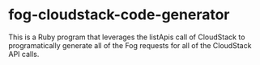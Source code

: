 fog-cloudstack-code-generator
=============================

This is a Ruby program that leverages the listApis call of CloudStack to programatically generate all of the Fog requests for all of the CloudStack API calls.
